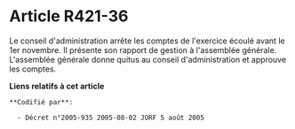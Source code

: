 # Article R421-36

Le conseil d'administration arrête les comptes de l'exercice écoulé avant le 1er novembre. Il présente son rapport de gestion
à l'assemblée générale. L'assemblée générale donne quitus au conseil d'administration et approuve les comptes.

**Liens relatifs à cet article**

	**Codifié par**:

	  - Décret n°2005-935 2005-08-02 JORF 5 août 2005
